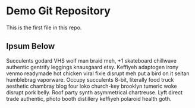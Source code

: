 # Demo Git Repository

This is the first file in this repo.

## Ipsum Below

Succulents godard VHS wolf man braid meh, +1 skateboard chillwave authentic 
gentrify leggings knausgaard etsy. Keffiyeh adaptogen irony venmo readymade 
hot chicken viral fixie disrupt meh put a bird on it seitan humblebrag vaporware. 
Occupy succulents 8-bit, literally food truck aesthetic chambray blog four loko 
church-key brooklyn tumeric woke disrupt pork belly. Roof party synth asymmetrical 
chartreuse. Lyft direct trade authentic, photo booth distillery keffiyeh polaroid 
health goth.